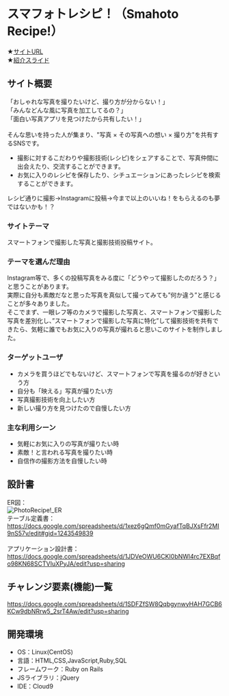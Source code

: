 # スマフォトレシピ！（Smahoto Recipe!）

★[サイトURL](https://smaphotorecipe.com)<br>
★[紹介スライド](https://docs.google.com/presentation/d/17wF7MiALVfrFdW7wJlegTvo8bhR_kDYAk59OpimqToM/edit?usp=sharing)<br>

## サイト概要
「おしゃれな写真を撮りたいけど、撮り方が分からない！」<br>
「みんなどんな風に写真を加工してるの？」<br>
「面白い写真アプリを見つけたから共有したい！」<br><br>
そんな思いを持った人が集まり、"写真 × その写真への想い × 撮り方"を共有するSNSです。<br>
- 撮影に対するこだわりや撮影技術(レシピ)をシェアすることで、写真仲間に出会えたり、交流することができます。
- お気に入りのレシピを保存したり、シチュエーションにあったレシピを検索することができます。

レシピ通りに撮影→Instagramに投稿→今まで以上のいいね！をもらえるのも夢ではないかも！？

### サイトテーマ
スマートフォンで撮影した写真と撮影技術投稿サイト。

### テーマを選んだ理由
Instagram等で、多くの投稿写真をみる度に「どうやって撮影したのだろう？」と思うことがあります。<br>
実際に自分も素敵だなと思った写真を真似して撮ってみても”何か違う”と感じることが多々ありました。<br>
そこでまず、一眼レフ等のカメラで撮影した写真と、スマートフォンで撮影した写真を差別化し、”スマートフォンで撮影した写真に特化”して撮影技術を共有できたら、気軽に誰でもお気に入りの写真が撮れると思いこのサイトを制作しました。

### ターゲットユーザ
- カメラを買うほどでもないけど、スマートフォンで写真を撮るのが好きという方
- 自分も「映える」写真が撮りたい方
- 写真撮影技術を向上したい方
- 新しい撮り方を見つけたので自慢したい方

### 主な利用シーン
- 気軽にお気に入りの写真が撮りたい時
- 素敵！と言われる写真を撮りたい時
- 自信作の撮影方法を自慢したい時


## 設計書
ER図：<br>
![PhotoRecipe!_ER](https://user-images.githubusercontent.com/82022201/127860573-e843467d-c28f-43d2-8cd0-88f34190f233.png)<br>
テーブル定義書：https://docs.google.com/spreadsheets/d/1xez6gQmf0mGyafTqBJXsFfr2MI9nS57v/edit#gid=1243549839<br><br>
アプリケーション設計書：https://docs.google.com/spreadsheets/d/1JDVeOWU6CKI0bNWl4rc7EXBqfo98KN68SCTVIuXPyJA/edit?usp=sharing

## チャレンジ要素(機能)一覧
https://docs.google.com/spreadsheets/d/1SDFZfSW8QqbgynwyHAH7GCB6KCw9dbNRrw5_2srT4Aw/edit?usp=sharing

## 開発環境
- OS：Linux(CentOS)
- 言語：HTML,CSS,JavaScript,Ruby,SQL
- フレームワーク：Ruby on Rails
- JSライブラリ：jQuery
- IDE：Cloud9
